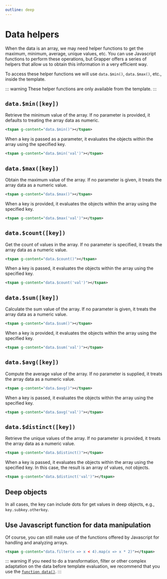 ```yaml
---
outline: deep
---
```


# Data helpers

When the data is an array, we may need helper functions to get the maximum, minimum, average, unique
values, etc. You can use Javascript functions to perform these operations, but Grapper offers a
series of helpers that allow us to obtain this information in a very efficient way.

To access these helper functions we will use `data.$min()`, `data.$max()`, etc., inside the
template. 

::: warning
These helper functions are only available from the template.
::: 

## `data.$min([key])`

Retrieve the minimum value of the array. If no parameter is provided, it defaults to treating the
array data as numeric. 

```svg
<tspan g-content="data.$min()"></tspan>
```

When a key is passed as a parameter, it evaluates the objects within the array using the specified
key.

```svg
<tspan g-content="data.$min('val')"></tspan>
```

## `data.$max([key])`

Obtain the maximum value of the array. If no parameter is given, it treats the array data as a
numeric value.

```svg
<tspan g-content="data.$max()"></tspan>
```

When a key is provided, it evaluates the objects within the array using the specified
key.

```svg
<tspan g-content="data.$max('val')"></tspan>
```

## `data.$count([key])`

Get the count of values in the array. If no parameter is specified, it treats the array data as a
numeric value.

```svg
<tspan g-content="data.$count()"></tspan>
```

When a key is passed, it evaluates the objects within the array using the specified key.

```svg
<tspan g-content="data.$count('val')"></tspan>
```

## `data.$sum([key])`

Calculate the sum value of the array. If no parameter is given, it treats the array data as a
numeric value.

```svg
<tspan g-content="data.$sum()"></tspan>
```

When a key is provided, it evaluates the objects within the array using the specified key.

```svg
<tspan g-content="data.$sum('val')"></tspan>
```

## `data.$avg([key])`

Compute the average value of the array. If no parameter is supplied, it treats the array data as a
numeric value.

```svg
<tspan g-content="data.$avg()"></tspan>
```

When a key is passed, it evaluates the objects within the array using the specified key.

```svg
<tspan g-content="data.$avg('val')"></tspan>
```

## `data.$distinct([key])`

Retrieve the unique values of the array. If no parameter is provided, it treats the array data as a
numeric value. 

```svg
<tspan g-content="data.$distinct()"></tspan>
```

When a key is passed, it evaluates the objects within the array using the specified key. In this
case, the result is an array of values, not objects.

```svg
<tspan g-content="data.$distinct('val')"></tspan>
```

## Deep objects

In all cases, the key can include dots for get values in deep objects, e.g., `key.subkey.otherkey`.

## Use Javascript function for data manipulation

Of course, you can still make use of the functions offered by Javascript for handling and analyzing
arrays.

```svg
<tspan g-content="data.filter(x => x < 4).map(x => x * 2)"></tspan>
```

::: warning 
If you need to do a transformation, filter or other complex adaptation on the data
before template evaluation, we recommend that you use the [`function data()`](transform.md).
:::